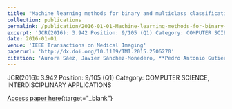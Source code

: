 ```yaml
---
title: "Machine learning methods for binary and multiclass classification of melanoma thickness from dermoscopic images"
collection: publications
permalink: /publication/2016-01-01-Machine-learning-methods-for-binary-and-multiclass-classification-of-melanoma-thickness-from-dermoscopic-images
excerpt: 'JCR(2016): 3.942 Position: 9/105 (Q1) Category: COMPUTER SCIENCE, INTERDISCIPLINARY APPLICATIONS'
date: 2016-01-01
venue: 'IEEE Transactions on Medical Imaging'
paperurl: 'http://dx.doi.org/10.1109/TMI.2015.2506270'
citation: 'Aurora Sáez, Javier Sánchez-Monedero, **Pedro Antonio Gutiérrez, **, César Hervás-Martínez, &quot;Machine learning methods for binary and multiclass classification of melanoma thickness from dermoscopic images.&quot; IEEE Transactions on Medical Imaging, Vol. 35(4), 2016, pp.1036-1045.'
---
```

JCR(2016): 3.942 Position: 9/105 (Q1) Category: COMPUTER SCIENCE, INTERDISCIPLINARY APPLICATIONS

[Access paper here](http://dx.doi.org/10.1109/TMI.2015.2506270){:target="_blank"}
